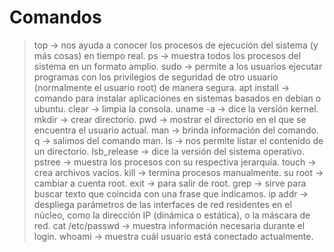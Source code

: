 # Comandos 

>  top ->  nos ayuda a conocer los procesos de ejecución del sistema (y más cosas) en tiempo real.
>  ps -> muestra todos los procesos del sistema en un formato amplio.
>  sudo -> permite a los usuarios ejecutar programas con los privilegios de seguridad de otro usuario (normalmente el usuario root) de manera segura.
>  apt install -> comando para instalar aplicaciones en sistemas basados en debian o ubuntu.
>  clear -> limpia la consola.
>  uname -a -> dice la versión kernel.
>  mkdir -> crear directorio.
>  pwd -> mostrar el directorio en el que se encuentra el usuario actual.
>  man -> brinda información del comando.
>  q -> salimos del comando man.
>  ls -> nos permite listar el contenido de un directorio.
>  lsb_release -> dice la versión del sistema operativo.
>  pstree -> muestra los procesos con su respectiva jerarquía.
>  touch -> crea archivos vacíos.
>  kill -> termina procesos manualmente.
>  su root -> cambiar a cuenta root.
>  exit -> para salir de root.
>  grep -> sirve para buscar texto que coincida con una frase que indicamos.
>  ip addr -> despliega parámetros de las interfaces de red residentes en el núcleo, como la dirección IP (dinámica o estática), o la máscara de red.
>  cat /etc/passwd -> muestra información necesaria durante el login.
>  whoami -> muestra cuál usuario está conectado actualmente.
